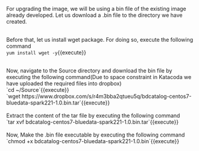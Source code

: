 For upgrading the image, we will be using a bin file of the existing image already developed. Let us download a .bin file to the directory we have created.

<br>Before that, let us install wget package. For doing so, execute the following command
<br>`yum install wget -y`{{execute}}

<br>
Now, navigate to the Source directory and download the bin file by executing the following command(Due to space constraint in Katacoda we have uploaded the required files into dropbox)
<br>`cd ~/Source`{{execute}}<br>
`wget https://www.dropbox.com/s/r4m3bba2qtueu5q/bdcatalog-centos7-bluedata-spark221-1.0.bin.tar`{{execute}}<br>
<br>
Extract the content of the tar file by executing the following command
<br>`tar xvf bdcatalog-centos7-bluedata-spark221-1.0.bin.tar`{{execute}}<br>
<br>
Now, Make the .bin file executable by executing the following command<br>
`chmod +x bdcatalog-centos7-bluedata-spark221-1.0.bin`{{execute}}

